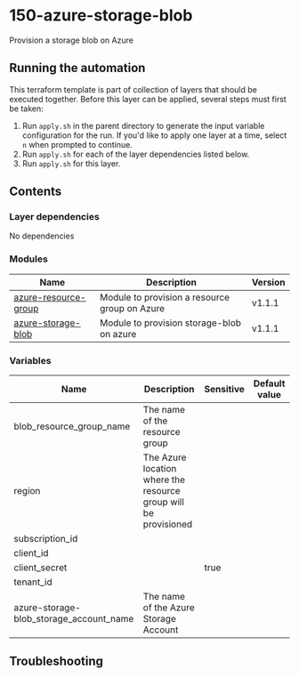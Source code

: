 # 150-azure-storage-blob

Provision a storage blob on Azure

## Running the automation

This terraform template is part of collection of layers that should be executed together. Before this layer
can be applied, several steps must first be taken:

1. Run `apply.sh` in the parent directory to generate the input variable configuration for the run. If you'd like to apply one layer at a time, select `n` when prompted to continue.
2. Run `apply.sh` for each of the layer dependencies listed below.
3. Run `apply.sh` for this layer.

## Contents

### Layer dependencies


No dependencies

### Modules

| Name | Description | Version |
|------|-------------|---------|
| [azure-resource-group](https://github.com/cloud-native-toolkit/terraform-azure-resource-group) | Module to provision a resource group on Azure | v1.1.1 |
| [azure-storage-blob](https://github.com/cloud-native-toolkit/terraform-azure-storage-blob) | Module to provision storage-blob on azure | v1.1.1 |

### Variables

| Name | Description | Sensitive | Default value |
|------|-------------|-----------|---------------|
| blob_resource_group_name | The name of the resource group |  |  |
| region | The Azure location where the resource group will be provisioned |  |  |
| subscription_id |  |  |  |
| client_id |  |  |  |
| client_secret |  | true |  |
| tenant_id |  |  |  |
| azure-storage-blob_storage_account_name | The name of the Azure Storage Account |  |  |

## Troubleshooting

